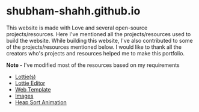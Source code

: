 # shubham-shahh.github.io

This website is made with Love and several open-source projects/resources. Here I've mentioned all the projects/resources used to build the website. While building this website, I've also contributed to some of the projects/resources mentioned below. I would like to thank all the creators who's projects and resources helped me to make this portfolio.

**Note -** I've modified most of the resources based on my requirements


* [Lottie(s)](https://lottiefiles.com/)
* [Lottie Editor](https://lottiefiles.com/editor)
* [Web Template](https://github.com/soumyajit4419/Portfolio)
* [Images](https://www.pexels.com/)
* [Heap Sort Animation](https://panthema.net/2013/sound-of-sorting/)


